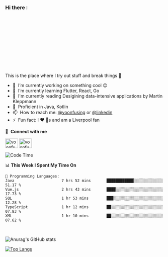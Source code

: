 ### Hi there <img src="https://media.giphy.com/media/hvRJCLFzcasrR4ia7z/giphy.gif" width="5%">
This is the place where I try out stuff and break things :rofl:

- 🔭 &nbsp;I’m currently working on something cool :wink:
- 🌱 &nbsp;I’m currently learning Flutter, React, Go
- 🔖 &nbsp;I'm currently reading Desigining data-intensive applications by Martin Kleppmann
- 🐣 &nbsp;Proficient in Java, Kotlin
- 📫 &nbsp;How to reach me: [@voonfusing](https://twitter.com/voonfusing) or [@linkedin](https://www.linkedin.com/in/voonfusing/)
- ⚡ &nbsp;Fun fact: I :heart: :dog:s and am a Liverpool fan

🔗 &nbsp;**Connect with me**
<p align="left">
<a href="https://twitter.com/voonfusing" target="blank"><img align="center" src="https://raw.githubusercontent.com/rahuldkjain/github-profile-readme-generator/master/src/images/icons/Social/twitter.svg" alt="voonfusing" height="30" width="40" /></a>
<a href="https://www.linkedin.com/in/voonfusing/" target="blank"><img align="center" src="https://raw.githubusercontent.com/rahuldkjain/github-profile-readme-generator/master/src/images/icons/Social/linked-in-alt.svg" alt="voonfusing" height="30" width="40" /></a>

<!--START_SECTION:waka-->
![Code Time](http://img.shields.io/badge/Code%20Time-72%20hrs%206%20mins-blue)

📊 **This Week I Spent My Time On** 

```text
💬 Programming Languages: 
Java                     7 hrs 52 mins       ████████████░░░░░░░░░░░░░   51.17 % 
Vue.js                   2 hrs 43 mins       ████░░░░░░░░░░░░░░░░░░░░░   17.73 % 
SQL                      1 hr 53 mins        ███░░░░░░░░░░░░░░░░░░░░░░   12.28 % 
TypeScript               1 hr 12 mins        ██░░░░░░░░░░░░░░░░░░░░░░░   07.83 % 
XML                      1 hr 10 mins        ██░░░░░░░░░░░░░░░░░░░░░░░   07.62 % 

```


<!--END_SECTION:waka-->
<br>

<!-- 📊 &nbsp;**Stats**
<p align="left"> -->
![Anurag's GitHub stats](https://github-readme-stats.vercel.app/api?username=jollyboss123&count_private=true&v=2)

[![Top Langs](https://github-readme-stats.vercel.app/api/top-langs/?username=jollyboss123&layout=compact)](https://github.com/anuraghazra/github-readme-stats)
